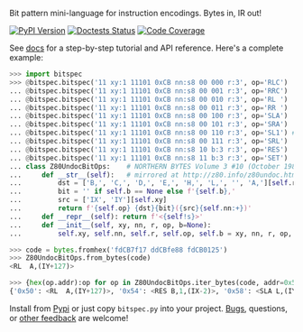 Bit pattern mini-language for instruction encodings. Bytes in, IR out!

[![PyPI Version][pypi-image]][pypi-url]
[![Doctests Status][build-image]][build-url]
[![Code Coverage][coverage-image]][coverage-url]

See [docs](https://amtal.github.io/bitspec) for a step-by-step tutorial and API
reference. Here's a complete example:
```python
>>> import bitspec
>>> @bitspec.bitspec('11 xy:1 11101 0xCB nn:s8 00 000 r:3', op='RLC')
... @bitspec.bitspec('11 xy:1 11101 0xCB nn:s8 00 001 r:3', op='RRC')
... @bitspec.bitspec('11 xy:1 11101 0xCB nn:s8 00 010 r:3', op='RL ')
... @bitspec.bitspec('11 xy:1 11101 0xCB nn:s8 00 011 r:3', op='RR ')
... @bitspec.bitspec('11 xy:1 11101 0xCB nn:s8 00 100 r:3', op='SLA')
... @bitspec.bitspec('11 xy:1 11101 0xCB nn:s8 00 101 r:3', op='SRA')
... @bitspec.bitspec('11 xy:1 11101 0xCB nn:s8 00 110 r:3', op='SL1') # "SLL"
... @bitspec.bitspec('11 xy:1 11101 0xCB nn:s8 00 111 r:3', op='SRL')
... @bitspec.bitspec('11 xy:1 11101 0xCB nn:s8 10 b:3 r:3', op='RES')
... @bitspec.bitspec('11 xy:1 11101 0xCB nn:s8 11 b:3 r:3', op='SET')
... class Z80UndocBitOps:    # NORTHERN BYTES Volume 3 #10 (October 1982)
...     def __str__(self):   # mirrored at http://z80.info/z80undoc.htm
...         dst = ['B,', 'C,', 'D,', 'E,', 'H,', 'L,', '', 'A,'][self.r]
...         bit = '' if self.b == None else f'{self.b},'
...         src = ['IX', 'IY'][self.xy]
...         return f'{self.op} {dst}{bit}({src}{self.nn:+})'
...     def __repr__(self): return f'<{self!s}>'
...     def __init__(self, xy, nn, r, op, b=None):
...         self.xy, self.nn, self.r, self.op, self.b = xy, nn, r, op, b

>>> code = bytes.fromhex('fdCB7f17 ddCBfe88 fdCB0125')
>>> Z80UndocBitOps.from_bytes(code)
<RL  A,(IY+127)>

>>> {hex(op.addr):op for op in Z80UndocBitOps.iter_bytes(code, addr=0x50)}
{'0x50': <RL  A,(IY+127)>, '0x54': <RES B,1,(IX-2)>, '0x58': <SLA L,(IY+1)>}
```

Install from [Pypi](https://pypi.org/project/bitspec) or just copy `bitspec.py`
into your project. [Bugs](https://github.com/amtal/bitspec/issues), questions,
or [other feedback](https://github.com/amtal/bitspec/discussions) are welcome!

<!-- Badges -->

[pypi-image]: https://img.shields.io/pypi/v/bitspec
[pypi-url]: https://pypi.org/project/bitspec/
[build-image]: https://github.com/amtal/bitspec/actions/workflows/doctests.yml/badge.svg
[build-url]: https://github.com/amtal/bitspec/actions/workflows/doctests.yml
[coverage-image]: https://codecov.io/gh/amtal/bitspec/branch/master/graph/badge.svg
[coverage-url]: https://codecov.io/gh/amtal/bitspec

